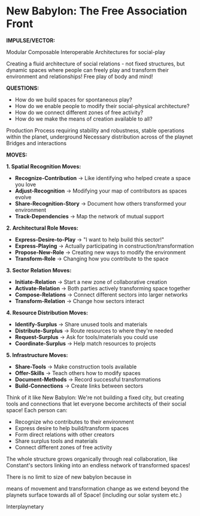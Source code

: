 # New Babylon: The Free Association Front

**IMPULSE/VECTOR:**

Modular
Composable
Interoperable
Architectures for social-play

Creating a fluid architecture of social relations - not fixed structures, but dynamic spaces where people can freely play and transform their environment and relationships! Free play of body and mind!

**QUESTIONS:**
- How do we build spaces for spontaneous play?
- How do we enable people to modify their social-physical architecture?
- How do we connect different zones of free activity?
- How do we make the means of creation available to all?

Production Process requiring stability and robustness, stable operations within the planet, underground
Necessary distribution across of the playnet
Bridges and interactions

**MOVES:**

**1. Spatial Recognition Moves:**
- **Recognize-Contribution** → Like identifying who helped create a space you love
- **Adjust-Recognition** → Modifying your map of contributors as spaces evolve
- **Share-Recognition-Story** → Document how others transformed your environment
- **Track-Dependencies** → Map the network of mutual support

**2. Architectural Role Moves:**
- **Express-Desire-to-Play** → "I want to help build this sector!"
- **Express-Playing** → Actually participating in construction/transformation
- **Propose-New-Role** → Creating new ways to modify the environment
- **Transform-Role** → Changing how you contribute to the space

**3. Sector Relation Moves:**
- **Initiate-Relation** → Start a new zone of collaborative creation
- **Activate-Relation** → Both parties actively transforming space together
- **Compose-Relations** → Connect different sectors into larger networks
- **Transform-Relation** → Change how sectors interact

**4. Resource Distribution Moves:**
- **Identify-Surplus** → Share unused tools and materials
- **Distribute-Surplus** → Route resources to where they're needed
- **Request-Surplus** → Ask for tools/materials you could use
- **Coordinate-Surplus** → Help match resources to projects

**5. Infrastructure Moves:**
- **Share-Tools** → Make construction tools available
- **Offer-Skills** → Teach others how to modify spaces
- **Document-Methods** → Record successful transformations
- **Build-Connections** → Create links between sectors

Think of it like New Babylon: We're not building a fixed city, but creating tools and connections that let everyone become architects of their social space! Each person can:
- Recognize who contributes to their environment
- Express desire to help build/transform spaces
- Form direct relations with other creators
- Share surplus tools and materials
- Connect different zones of free activity

The whole structure grows organically through real collaboration, like Constant's sectors linking into an endless network of transformed spaces!


There is no limit to size of new babylon because in 

means of movement and transformation change as we extend beyond the playnets surface towards all of Space! (including our solar system etc.)

Interplaynetary